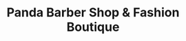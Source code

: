 ---
title: "Panda Barber Shop & Fashion Boutique"
url: /quito/panda-barber-shop-y-fashion-boutique/
shop: peluquería
---
